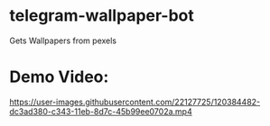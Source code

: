 # telegram-wallpaper-bot
Gets Wallpapers from pexels

# Demo Video:

https://user-images.githubusercontent.com/22127725/120384482-dc3ad380-c343-11eb-8d7c-45b99ee0702a.mp4



